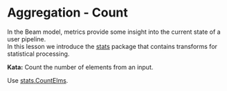 <!--
  ~  Licensed to the Apache Software Foundation (ASF) under one
  ~  or more contributor license agreements.  See the NOTICE file
  ~  distributed with this work for additional information
  ~  regarding copyright ownership.  The ASF licenses this file
  ~  to you under the Apache License, Version 2.0 (the
  ~  "License"); you may not use this file except in compliance
  ~  with the License.  You may obtain a copy of the License at
  ~
  ~      http://www.apache.org/licenses/LICENSE-2.0
  ~
  ~  Unless required by applicable law or agreed to in writing, software
  ~  distributed under the License is distributed on an "AS IS" BASIS,
  ~  WITHOUT WARRANTIES OR CONDITIONS OF ANY KIND, either express or implied.
  ~  See the License for the specific language governing permissions and
  ~  limitations under the License.
  -->

# Aggregation - Count

In the Beam model, metrics provide some insight into the current state of a user pipeline.  
In this lesson we introduce the [stats](https://godoc.org/github.com/apache/beam/sdks/go/pkg/beam/transforms/stats) 
package that contains transforms for statistical processing.

**Kata:** Count the number of elements from an input.

<div class="hint">
  Use <a href="https://godoc.org/github.com/apache/beam/sdks/go/pkg/beam/transforms/stats#CountElms">
  stats.CountElms</a>.
</div>